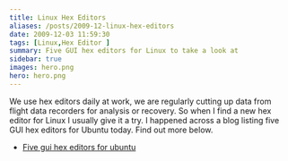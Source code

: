 ```yaml
---
title: Linux Hex Editors
aliases: /posts/2009-12-linux-hex-editors
date: 2009-12-03 11:59:30
tags: [Linux,Hex Editor ]
summary: Five GUI hex editors for Linux to take a look at
sidebar: true
images: hero.png
hero: hero.png
---
```


We use hex editors daily at work, we are regularly cutting up data from flight
data recorders for analysis or recovery. So when I find a new hex editor for
Linux I usually give it a try. I happened across a blog listing five GUI hex
editors for Ubuntu today. Find out more below.

  * [Five gui hex editors for ubuntu](http://unixlab.blogspot.com/2009/08/five-gui-hex-editors-for-ubuntu.html)
